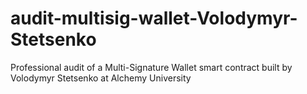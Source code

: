 # audit-multisig-wallet-Volodymyr-Stetsenko
Professional audit of a Multi-Signature Wallet smart contract built by Volodymyr Stetsenko at Alchemy University
